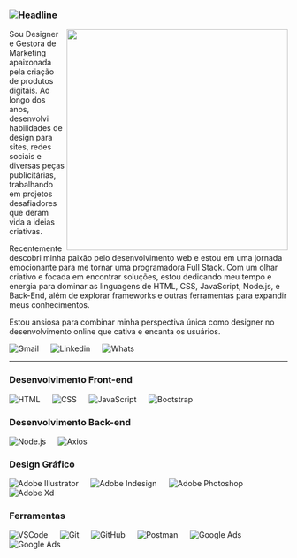 ### <img src="https://readme-typing-svg.herokuapp.com?color=%236FDA44&size=32&width=600&height=50&lines=<Olá!+Sou+Michele+Kopper/>;" alt="Headline"/>

<img src="https://raw.githubusercontent.com/MicaelliMedeiros/micaellimedeiros/master/image/computer-illustration.png" min-width="400px" max-width="400px" width="400px" align="right">

<p align="left"> 
   Sou Designer e Gestora de Marketing apaixonada pela criação de produtos digitais. Ao longo dos anos, desenvolvi habilidades de design para sites, redes sociais e diversas peças publicitárias, trabalhando em projetos desafiadores que deram vida a ideias criativas.

   Recentemente descobri minha paixão pelo desenvolvimento web e estou em uma jornada emocionante para me tornar uma programadora Full Stack. Com um olhar criativo e focada em encontrar soluções, estou dedicando meu tempo e energia para dominar as linguagens de HTML, CSS, JavaScript, Node.js, e Back-End, além de explorar frameworks e outras ferramentas para expandir meus conhecimentos.

   Estou ansiosa para combinar minha perspectiva única como designer no desenvolvimento online que cativa e encanta os usuários.
</p>

<p align="left"> 

<a target="_blank"> 
<img alt="Gmail" src="https://img.shields.io/badge/Gmail-white?style=for-the-badge&logo=gmail&link=mailto%3Amichelekopper%40gmail.com">
</a>   
&emsp;

  <a target="_blank">
    <img alt="Linkedin" src="https://img.shields.io/badge/Linkedin-white?style=for-the-badge&logo=linkedin&labelColor=%230A66C2&link=https%3A%2F%2Fwww.linkedin.com%2Fin%2Fmichele-kopper-313519184%2F">
  </a> 
   &emsp;

   <a target="_blank"> 
     <img alt="Whats" src="https://img.shields.io/badge/WhatsApp-white?style=for-the-badge&logo=whatsapp&link=https%3A%2F%2Fwa.me%2F5551997997621">
   </a>
  &emsp;

</p>


---

### Desenvolvimento Front-end
<p align="left"> 

<a target="_blank"> 
<img alt="HTML" src="https://img.shields.io/badge/HTML_5-black?style=for-the-badge&logo=html5">
</a>   
&emsp;

  <a target="_blank">
    <img alt="CSS" src="https://img.shields.io/badge/CSS_3-black?style=for-the-badge&logo=css3&logoColor=%231572B6">
  </a> 
   &emsp;

   <a target="_blank"> 
     <img alt="JavaScript" src="https://img.shields.io/badge/JavaScript-black?style=for-the-badge&logo=javascript">
   </a>
  &emsp;
   
  <a target="_blank"> 
    <img alt="Bootstrap" src="https://img.shields.io/badge/Bootstrap-black?style=for-the-badge&logo=bootstrap"/>
  </a>

</p>


### Desenvolvimento Back-end

<p align="left"> 

<a target="_blank"> 
<img alt="Node.js" src="https://img.shields.io/badge/Node.js-black?style=for-the-badge&logo=nodedotjs">
</a>   
&emsp;

  <a target="_blank">
    <img alt="Axios" src="https://img.shields.io/badge/Axios-black?style=for-the-badge&logo=axios">
  </a> 
   &emsp;

</p>

### Design Gráfico
<p align="left">
   <a > 
    <img alt="Adobe Illustrator" src="https://img.shields.io/badge/Adobe_Illustrator-black?style=for-the-badge&logo=adobeillustrator"/>
  </a> 
  &emsp;
   
  <a target="_blank"> 
    <img alt="Adobe Indesign" src="https://img.shields.io/badge/Adobe_Indesign-black?style=for-the-badge&logo=adobeindesign"/> 
  </a> 
    &emsp;
    
  <a target="_blank"> 
    <img alt="Adobe Photoshop" src="https://img.shields.io/badge/Adobe_Photoshop-black?style=for-the-badge&logo=adobephotoshop"/>
  </a>
   &emsp;

   <a target="_blank"> 
    <img alt="Adobe Xd" src="https://img.shields.io/badge/Adobe_Xd-black?style=for-the-badge&logo=adobexd"/>
  </a>
   &emsp;
   
 >
 </p>

 ### Ferramentas
<p align="left">
   <a > 
    <img alt="VSCode" src="https://img.shields.io/badge/Visual_Studio_Code-black?style=for-the-badge&logo=visualstudiocode&logoColor=%235C2D91"/>
  </a> 
  &emsp;
   
  <a target="_blank"> 
    <img alt="Git" src="https://img.shields.io/badge/Git-black?style=for-the-badge&logo=git&logoColor=%23F05032"/> 
  </a> 
    &emsp;
    
  <a target="_blank"> 
    <img alt="GitHub" src="https://img.shields.io/badge/GitHub-black?style=for-the-badge&logo=github"/>
  </a>
   &emsp;

   <a target="_blank"> 
    <img alt="Postman" src="https://img.shields.io/badge/Postman-black?style=for-the-badge&logo=postman"/>
  </a>
   &emsp;

   <a target="_blank"> 
    <img alt="Google Ads" src="https://img.shields.io/badge/Google_Ads-black?style=for-the-badge&logo=googleads"/>
  </a>
   &emsp;

   <a target="_blank"> 
    <img alt="Google Ads" src="https://img.shields.io/badge/Google_My_Business-black?style=for-the-badge&logo=googlemybusiness"/>
  </a>

   &emsp;
   
 </p>





